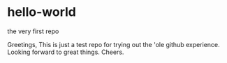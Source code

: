 # hello-world
the very first repo

Greetings,
This is just a test repo for trying out the 'ole github experience.
Looking forward to great things.
Cheers.
